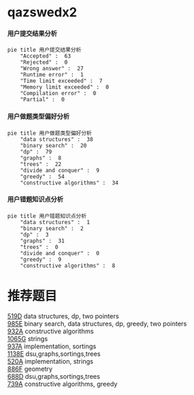 # qazswedx2

<!-- tabs:start -->



#### **用户提交结果分析**

```mermaid
pie title 用户提交结果分析
    "Accepted" :  63
    "Rejected" :  0
    "Wrong answer" :  27
    "Runtime error" :  1
    "Time limit exceeded" :  7
    "Memory limit exceeded" :  0
    "Compilation error" :  0
    "Partial" :  0
```

#### **用户做题类型偏好分析**

```mermaid
pie title 用户做题类型偏好分析
    "data structures" :  38
    "binary search" :  20
    "dp" :  79
    "graphs" :  8
    "trees" :  22
    "divide and conquer" :  9
    "greedy" :  54
    "constructive algorithms" :  34
```
#### **用户错题知识点分析**

```mermaid
pie title 用户错题知识点分析
    "data structures" :  1
    "binary search" :  2
    "dp" :  3
    "graphs" :  31
    "trees" :  0
    "divide and conquer" :  0
    "greedy" :  9
    "constructive algorithms" :  8
```



<!-- tabs:end -->
# 推荐题目
[519D](https://codeforces.com/contest/519/problem/D)		data structures,
                        dp,
                        two pointers		  
[985E](https://codeforces.com/contest/985/problem/E)		binary search,
                        data structures,
                        dp,
                        greedy,
                        two pointers		  
[932A](https://codeforces.com/contest/932/problem/A)		constructive algorithms		  
[1065G](https://codeforces.com/contest/1065/problem/G)		strings		  
[937A](https://codeforces.com/contest/937/problem/A)		implementation,
                        sortings		  
[1138E](https://codeforces.com/contest/1138/problem/E)		dsu,graphs,sortings,trees		  
[520A](https://codeforces.com/contest/520/problem/A)		implementation,
                        strings		  
[886F](https://codeforces.com/contest/886/problem/F)		geometry		  
[688D](https://codeforces.com/contest/688/problem/D)		dsu,graphs,sortings,trees		  
[739A](https://codeforces.com/contest/739/problem/A)		constructive algorithms,
                        greedy		  
